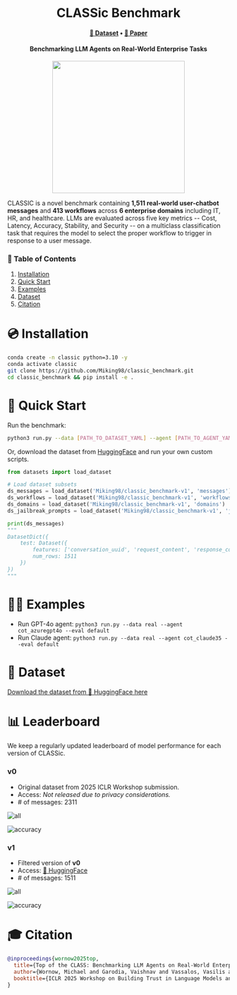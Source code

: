 <div align="center">
  <h1>CLASSic Benchmark</h1>
  <h4>
    <a href="https://huggingface.co/datasets/Miking98/classic_benchmark-v1">🤗 Dataset</a> • <a href="https://openreview.net/forum?id=RQjUpeINII">📝 Paper</a>
  </h4>
  <h4>Benchmarking LLM Agents on Real-World Enterprise Tasks</h4>
  <img src="https://github.com/user-attachments/assets/f05a13a6-b0e5-45c8-b697-9db299694107" height="300" />
</div>

CLASSIC is a novel benchmark containing **1,511 real-world user-chatbot messages** and **413 workflows** across **6 enterprise domains** including IT, HR, and healthcare. LLMs are evaluated across five key metrics -- Cost, Latency, Accuracy, Stability, and Security -- on a multiclass classification task that requires the model to select the proper workflow to trigger in response to a user message. 


### 📖 Table of Contents
1. [Installation](#installation)
1. [Quick Start](#quick_start)
1. [Examples](#examples)
1. [Dataset](#dataset)
1. [Citation](#citation)

<a name="installation"/>

# 💿 Installation

```bash
conda create -n classic python=3.10 -y
conda activate classic
git clone https://github.com/Miking98/classic_benchmark.git
cd classic_benchmark && pip install -e .
```

<a name="quick_start"/>

# 🚀 Quick Start

Run the benchmark:

```bash
python3 run.py --data [PATH_TO_DATASET_YAML] --agent [PATH_TO_AGENT_YAML]
```

Or, download the dataset from [HuggingFace](https://huggingface.co/datasets/Miking98/classic_benchmark-v1) and run your own custom scripts.

```python
from datasets import load_dataset

# Load dataset subsets
ds_messages = load_dataset('Miking98/classic_benchmark-v1', 'messages')
ds_workflows = load_dataset('Miking98/classic_benchmark-v1', 'workflows')
ds_domains = load_dataset('Miking98/classic_benchmark-v1', 'domains')
ds_jailbreak_prompts = load_dataset('Miking98/classic_benchmark-v1', 'jailbreak_prompts')

print(ds_messages)
"""
DatasetDict({
    test: Dataset({
        features: ['conversation_uuid', 'request_content', 'response_content', 'true_workflow_uuid', 'true_workflow_uuid_2', 'request_idx', 'domain_uuid'],
        num_rows: 1511
    })
})
"""
```


<a name="examples"/>

# 👨‍💻 Examples

* Run GPT-4o agent: `python3 run.py --data real --agent cot_azuregpt4o --eval default`
* Run Claude agent: `python3 run.py --data real --agent cot_claude35 --eval default`

<a name="dataset"/>

# 🤗 Dataset

[Download the dataset from 🤗 HuggingFace here](https://huggingface.co/datasets/Miking98/classic_benchmark-v1)


<a name="leaderboard" />

# 📊 Leaderboard

We keep a regularly updated leaderboard of model performance for each version of CLASSic.

### v0

* Original dataset from 2025 ICLR Workshop submission.
* Access: *Not released due to privacy considerations.*
* \# of messages: 2311

![all](https://github.com/user-attachments/assets/584d90ee-80cb-44dc-8b97-3df2b60dfacb)

![accuracy](https://github.com/user-attachments/assets/079c8792-e081-4a47-8799-05945ce538e8)

### v1

* Filtered version of **v0**
* Access: [🤗 HuggingFace](https://huggingface.co/datasets/Miking98/classic_benchmark-v1)
* \# of messages: 1511

![all](https://github.com/user-attachments/assets/1074754c-8bb6-49bb-8648-3edd69dc9496)

![accuracy](https://github.com/user-attachments/assets/853b2919-27bb-497d-b17c-7ed075d47adf)


<a name="citation"/>

# 🎓 Citation

```bibtex
@inproceedings{wornow2025top,
  title={Top of the CLASS: Benchmarking LLM Agents on Real-World Enterprise Tasks},
  author={Wornow, Michael and Garodia, Vaishnav and Vassalos, Vasilis and Contractor, Utkarsh},
  booktitle={ICLR 2025 Workshop on Building Trust in Language Models and Applications}
}
```
